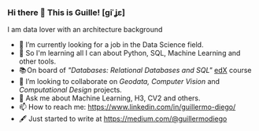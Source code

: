 ### Hi there 👋 This is Guille! [ɡiˈʝɛ]

I am data lover with an architecture background

- 🔭 I’m currently looking for a job in the Data Science field.
- 🌱 So I'm learning all I can about Python, SQL, Machine Learning and other tools.
- 📚 On board of *"Databases: Relational Databases and SQL"* [edX](https://home.edx.org/) course
- 👯 I’m looking to collaborate on *Geodata, Computer Vision* and *Computational Design* projects.
- 💬 Ask me about Machine Learning, H3, CV2 and others.
- 📫 How to reach me: https://www.linkedin.com/in/guillermo-diego/
- 🖋 Just started to write at https://medium.com/@guillermodiego
